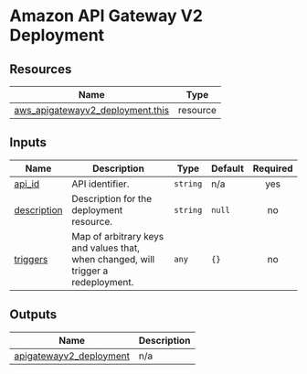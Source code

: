 # Amazon API Gateway V2 Deployment

## Resources

| Name | Type |
|------|------|
| [aws_apigatewayv2_deployment.this](https://registry.terraform.io/providers/hashicorp/aws/latest/docs/resources/apigatewayv2_deployment) | resource |

## Inputs

| Name | Description | Type | Default | Required |
|------|-------------|------|---------|:--------:|
| <a name="input_api_id"></a> [api\_id](#input\_api\_id) | API identifier. | `string` | n/a | yes |
| <a name="input_description"></a> [description](#input\_description) | Description for the deployment resource. | `string` | `null` | no |
| <a name="input_triggers"></a> [triggers](#input\_triggers) | Map of arbitrary keys and values that, when changed, will trigger a redeployment. | `any` | `{}` | no |

## Outputs

| Name | Description |
|------|-------------|
| <a name="output_apigatewayv2_deployment"></a> [apigatewayv2\_deployment](#output\_apigatewayv2\_deployment) | n/a |
